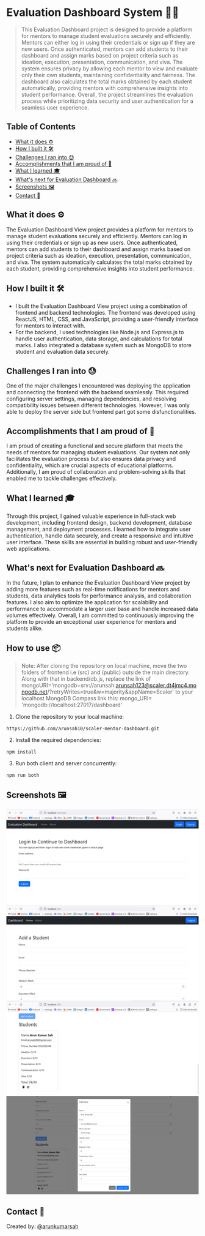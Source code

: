 # Evaluation Dashboard System 🧑‍💻
> This Evaluation Dashboard project is designed to provide a platform for mentors to manage student evaluations securely and efficiently. Mentors can either log in using their credentials or sign up if they are new users. Once authenticated, mentors can add students to their dashboard and assign marks based on project criteria such as ideation, execution, presentation, communication, and viva. The system ensures privacy by allowing each mentor to view and evaluate only their own students, maintaining confidentiality and fairness. The dashboard also calculates the total marks obtained by each student automatically, providing mentors with comprehensive insights into student performance. Overall, the project streamlines the evaluation process while prioritizing data security and user authentication for a seamless user experience.

## Table of Contents
* [What it does ⚙️](#what_it_does)
* [How I built it 🛠️](#built)
* [Challenges I ran into 😓](#challenges)
* [Accomplishments that I am proud of 🏅](#accomplishments)
* [What I learned 🎓](#learning)
* [What's next for Evaluation Dashboard 🔜](#what-next)
* [Screenshots 🖼️](#screenshots)
* [Contact 📩](#contact)

## What it does ⚙️
The Evaluation Dashboard View project provides a platform for mentors to manage student evaluations securely and efficiently. Mentors can log in using their credentials or sign up as new users. Once authenticated, mentors can add students to their dashboard and assign marks based on project criteria such as ideation, execution, presentation, communication, and viva. The system automatically calculates the total marks obtained by each student, providing comprehensive insights into student performance.

## How I built it 🛠️
- I built the Evaluation Dashboard View project using a combination of frontend and backend technologies. The frontend was developed using ReactJS, HTML, CSS, and JavaScript, providing a user-friendly interface for mentors to interact with.
- For the backend, I used technologies like Node.js and Express.js to handle user authentication, data storage, and calculations for total marks. I also integrated a database system such as MongoDB to store student and evaluation data securely.


## Challenges I ran into 😓
One of the major challenges I encountered was deploying the application and connecting the frontend with the backend seamlessly. This required configuring server settings, managing dependencies, and resolving compatibility issues between different technologies. However, I was only able to deploy the server side but frontend part got some disfunctionalities.


## Accomplishments that I am proud of 🏅
I am proud of creating a functional and secure platform that meets the needs of mentors for managing student evaluations. Our system not only facilitates the evaluation process but also ensures data privacy and confidentiality, which are crucial aspects of educational platforms. Additionally, I am proud of collaboration and problem-solving skills that enabled me to tackle challenges effectively.

## What I learned 🎓
Through this project, I gained valuable experience in full-stack web development, including frontend design, backend development, database management, and deployment processes. I learned how to integrate user authentication, handle data securely, and create a responsive and intuitive user interface. These skills are essential in building robust and user-friendly web applications.

## What's next for Evaluation Dashboard 🔜
In the future, I plan to enhance the Evaluation Dashboard View project by adding more features such as real-time notifications for mentors and students, data analytics tools for performance analysis, and collaboration features. I also aim to optimize the application for scalability and performance to accommodate a larger user base and handle increased data volumes effectively. Overall, I am committed to continuously improving the platform to provide an exceptional user experience for mentors and students alike.

## **How to use 📦**

> Note: After cloning the repository on local machine, move the two folders of frontend i.e (src) and (public) outside the main directory. Along with that in backend/db.js, replace the link of mongoURI='mongodb+srv://arunsah:arunsah123@scaler.dt4jmc4.mongodb.net/?retryWrites=true&w=majority&appName=Scaler' to your localhost MongoDB Compass link this: mongo_URI= 'mongodb://localhost:27017/dashboard'

1. Clone the repository to your local machine:

```
https://github.com/arunsah10/scaler-mentor-dashboard.git
```

2. Install the required dependencies: 

```
npm install
```

3. Run both client and server concurrently:

```
npm run both
```


## Screenshots 🖼️
![Signup](./image1.png)
![Main1](./image2.png)
![Main2](./image3.png)
![Main3](./image4.png)


## Contact 📩
Created by: [@arunkumarsah](https://www.linkedin.com/in/arunsah10/)
